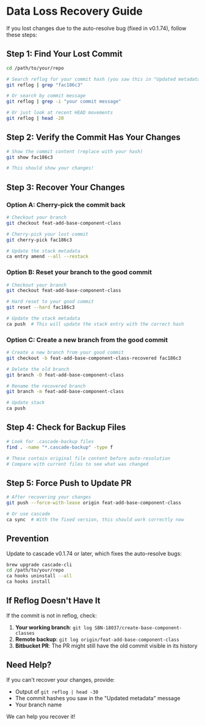 # Data Loss Recovery Guide

If you lost changes due to the auto-resolve bug (fixed in v0.1.74), follow these steps:

## Step 1: Find Your Lost Commit

```bash
cd /path/to/your/repo

# Search reflog for your commit hash (you saw this in "Updated metadata")
git reflog | grep "fac186c3"

# Or search by commit message
git reflog | grep -i "your commit message"

# Or just look at recent HEAD movements
git reflog | head -20
```

## Step 2: Verify the Commit Has Your Changes

```bash
# Show the commit content (replace with your hash)
git show fac186c3

# This should show your changes!
```

## Step 3: Recover Your Changes

### Option A: Cherry-pick the commit back

```bash
# Checkout your branch
git checkout feat-add-base-component-class

# Cherry-pick your lost commit
git cherry-pick fac186c3

# Update the stack metadata
ca entry amend --all --restack
```

### Option B: Reset your branch to the good commit

```bash
# Checkout your branch
git checkout feat-add-base-component-class

# Hard reset to your good commit
git reset --hard fac186c3

# Update the stack metadata
ca push  # This will update the stack entry with the correct hash
```

### Option C: Create a new branch from the good commit

```bash
# Create a new branch from your good commit
git checkout -b feat-add-base-component-class-recovered fac186c3

# Delete the old branch
git branch -D feat-add-base-component-class

# Rename the recovered branch
git branch -m feat-add-base-component-class

# Update stack
ca push
```

## Step 4: Check for Backup Files

```bash
# Look for .cascade-backup files
find . -name "*.cascade-backup" -type f

# These contain original file content before auto-resolution
# Compare with current files to see what was changed
```

## Step 5: Force Push to Update PR

```bash
# After recovering your changes
git push --force-with-lease origin feat-add-base-component-class

# Or use cascade
ca sync  # With the fixed version, this should work correctly now
```

## Prevention

Update to cascade v0.1.74 or later, which fixes the auto-resolve bugs:

```bash
brew upgrade cascade-cli
cd /path/to/your/repo
ca hooks uninstall --all
ca hooks install
```

## If Reflog Doesn't Have It

If the commit is not in reflog, check:

1. **Your working branch**: `git log SBN-18037/create-base-component-classes`
2. **Remote backup**: `git log origin/feat-add-base-component-class`
3. **Bitbucket PR**: The PR might still have the old commit visible in its history

## Need Help?

If you can't recover your changes, provide:
- Output of `git reflog | head -30`
- The commit hashes you saw in the "Updated metadata" message
- Your branch name

We can help you recover it!
